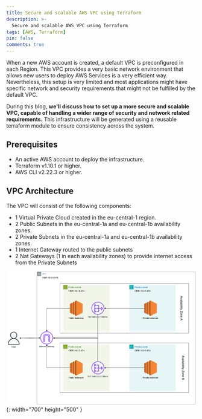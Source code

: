 ```yaml
---
title: Secure and scalable AWS VPC using Terraform
description: >-
  Secure and scalable AWS VPC using Terraform
tags: [AWS, Terraform]
pin: false
comments: true
---
```


When a new AWS account is created, a default VPC is preconfigured in each Region.
This VPC provides a very basic network environment that allows new users to deploy
AWS Services is a very efficient way. Nevertheless, this setup is very limited
and most applications might have specific network and security requirements
that might not be fulfilled by the default VPC.

During this blog, **we'll discuss how to set up a more secure and scalable VPC,
capable of handling a wider range of security and network related requirements.**
This infrastructure will be generated using a reusable terraform module
to ensure consistency across the system.

## Prerequisites

- An active AWS account to deploy the infrastructure.
- Terraform v1.10.1 or higher.
- AWS CLI v2.22.3 or higher.

## VPC Architecture

The VPC will consist of the following components:

- 1 Virtual Private Cloud created in the eu-central-1 region.
- 2 Public Subnets in the eu-central-1a and eu-central-1b availability zones.
- 2 Private Subnets in the eu-central-1a and eu-central-1b availability zones.
- 1 Internet Gateway routed to the public subnets
- 2 Nat Gateways (1 in each availability zones) to provide internet access
from the Private Subnets

![VPC Architecture](./assets/img/aws-vpc-bootstrap.png)
{: width="700" height="500" }
